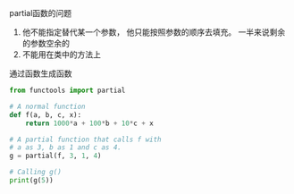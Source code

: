 partial函数的问题
1. 他不能指定替代某一个参数， 他只能按照参数的顺序去填充。 一半来说剩余的参数空余的
2. 不能用在类中的方法上


通过函数生成函数
```python
from functools import partial

# A normal function
def f(a, b, c, x):
	return 1000*a + 100*b + 10*c + x

# A partial function that calls f with
# a as 3, b as 1 and c as 4.
g = partial(f, 3, 1, 4)

# Calling g()
print(g(5))

```
